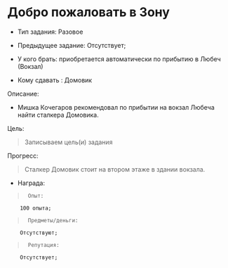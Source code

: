 # Добро пожаловать в Зону
 - Тип задания: Разовое
 - Предыдущее задание: Отсутствует;

 - У кого брать: приобретается автоматически по прибытию в Любеч (Вокзал)
 - Кому сдавать : Домовик
 
 Описание:
 
 -  Мишка Кочегаров рекомендовал по прибытии на вокзал Любеча найти сталкера Домовика.
 
 Цель: 

 > Записываем цель(и) задания

 Прогресс:

 > Сталкер Домовик стоит на втором этаже в здании вокзала.

 - Награда:
 
 >		Опыт:
		100 опыта;

 >		Предметы/деньги:
		Отсутствуют;

 >		Репутация:
		Отсутствует;